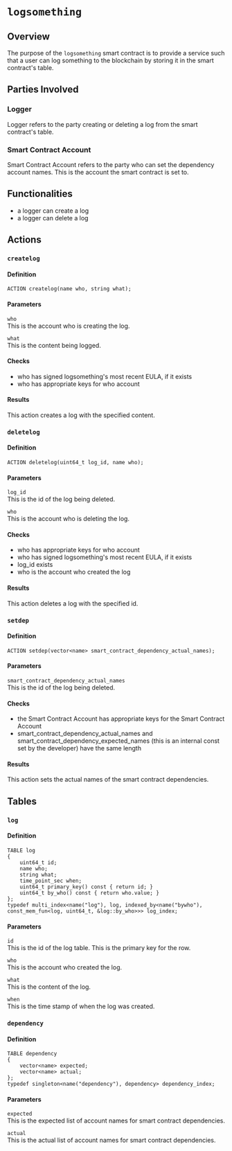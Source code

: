 # `logsomething`

## Overview
The purpose of the `logsomething` smart contract is to provide a service such that a user can log something to the blockchain by storing it in the smart contract's table.

## Parties Involved

### Logger

Logger refers to the party creating or deleting a log from the smart contract's table.

### Smart Contract Account

Smart Contract Account refers to the party who can set the dependency account names. This is the account the smart contract is set to.

## Functionalities

* a logger can create a log
* a logger can delete a log

## Actions

### `createlog`

#### Definition

`ACTION createlog(name who, string what);`

#### Parameters

`who`  
This is the account who is creating the log.

`what`  
This is the content being logged.

#### Checks

* who has signed logsomething's most recent EULA, if it exists
* who has appropriate keys for who account

#### Results

This action creates a log with the specified content.

### `deletelog`

#### Definition

`ACTION deletelog(uint64_t log_id, name who);`

#### Parameters

`log_id`  
This is the id of the log being deleted.

`who`  
This is the account who is deleting the log.

#### Checks

* who has appropriate keys for who account
* who has signed logsomething's most recent EULA, if it exists
* log_id exists
* who is the account who created the log

#### Results

This action deletes a log with the specified id.

### `setdep`

#### Definition

`ACTION setdep(vector<name> smart_contract_dependency_actual_names);`

#### Parameters

`smart_contract_dependency_actual_names`  
This is the id of the log being deleted.


#### Checks

* the Smart Contract Account has appropriate keys for the Smart Contract Account
* smart_contract_dependency_actual_names and smart_contract_dependency_expected_names (this is an internal const set by the developer) have the same length

#### Results

This action sets the actual names of the smart contract dependencies.

## Tables

### `log`

####  Definition

```
TABLE log
{
    uint64_t id;
    name who;
    string what;
    time_point_sec when;
    uint64_t primary_key() const { return id; }
    uint64_t by_who() const { return who.value; }
};
typedef multi_index<name("log"), log, indexed_by<name("bywho"), const_mem_fun<log, uint64_t, &log::by_who>>> log_index;
```

#### Parameters

`id`  
This is the id of the log table. This is the primary key for the row.

`who`  
This is the account who created the log.

`what`  
This is the content of the log.

`when`  
This is the time stamp of when the log was created.

### `dependency`

####  Definition

```
TABLE dependency
{
    vector<name> expected;
    vector<name> actual;
};
typedef singleton<name("dependency"), dependency> dependency_index;
```

#### Parameters

`expected`  
This is the expected list of account names for smart contract dependencies.

`actual`  
This is the actual list of account names for smart contract dependencies.